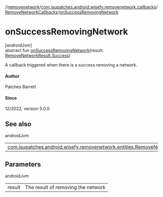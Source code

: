 //[removenetwork](../../../index.md)/[com.isupatches.android.wisefy.removenetwork.callbacks](../index.md)/[RemoveNetworkCallbacks](index.md)/[onSuccessRemovingNetwork](on-success-removing-network.md)

# onSuccessRemovingNetwork

[androidJvm]\
abstract fun [onSuccessRemovingNetwork](on-success-removing-network.md)(result: [RemoveNetworkResult.Success](../../com.isupatches.android.wisefy.removenetwork.entities/-remove-network-result/-success/index.md))

A callback triggered when there is a success removing a network.

#### Author

Patches Barrett

#### Since

12/2022, version 5.0.0

## See also

androidJvm

| | |
|---|---|
| [com.isupatches.android.wisefy.removenetwork.entities.RemoveNetworkResult](../../com.isupatches.android.wisefy.removenetwork.entities/-remove-network-result/index.md) |  |

## Parameters

androidJvm

| | |
|---|---|
| result | The result of removing the network |
